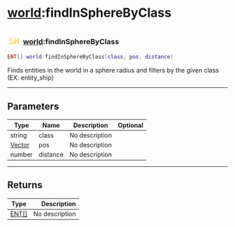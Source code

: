 # [world](../world/README.md):findInSphereByClass

### <img src="../../.gitbook/assets/shared.png" width="32" height="32" /> [world](../world/README.md):findInSphereByClass

```lua
ENT[] world:findInSphereByClass(class, pos, distance)
```

Finds entities in the world in a sphere radius and filters by the given class (EX: entity_ship)<br>

-----------------
## Parameters

| Type   | Name | Description | Optional |
| ------ | ---- | ----------- | -------: |
| string | class | No description |  |
| [Vector](../vector/README.md) | pos | No description |  |
| number | distance | No description |  |

-----------------
## Returns

| Type   | Description |
| ------ | ----------: |
| [ENT[]](../ent[]/README.md) | No description |
